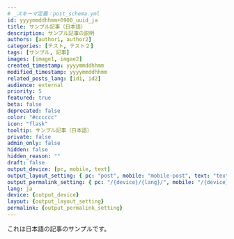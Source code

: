 ```yaml
---
# _スキーマ定義：post_schema.yml
id: yyyymmddhhmm+0900_uuid_ja
title: サンプル記事（日本語）
description: サンプル記事の説明
authors: [author1, author2]
categories: [テスト, テスト２]
tags: [サンプル, 記事]
images: [image1, imgae2]
created_timestamp: yyyymmddhhmm
modified_timestamp: yyyymmddhhmm
related_posts_lang: [id1, id2]
audience: external
priority: 5
featured: true
beta: false
deprecated: false
color: "#cccccc"
icon: "flask"
tooltip: サンプル記事（日本語）
private: false
admin_only: false
hidden: false
hidden_reason: ""
draft: false
output_device: [pc, mobile, text]
output_layout_setting: { pc: "post", mobile: "mobile-post", text: "text-post" }
output_permalink_setting: { pc: "/{device}/{lang}/", mobile: "/{device}/{lang}/", text: "/{device}/{lang}/" }
lang: ja
device: {output_device}
layout: {output_layout_setting}
permalink: {output_permalink_setting}
---
```


これは日本語の記事のサンプルです。
